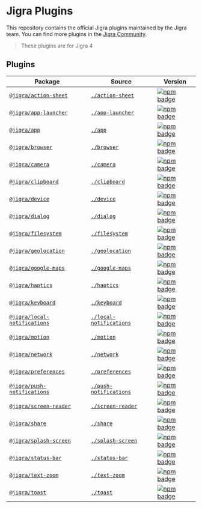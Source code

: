 # Jigra Plugins

This repository contains the official Jigra plugins maintained by the Jigra team. You can find more plugins in the [Jigra Community](https://github.com/jigra-community/).

> These plugins are for Jigra 4

## Plugins

| Package | Source | Version |
| --- | --- | --- |
| [`@jigra/action-sheet`](https://jigrajs.web.app/docs/apis/action-sheet) | [`./action-sheet`](./action-sheet) | [![npm badge](https://img.shields.io/npm/v/@jigra/action-sheet?style=flat-square)](https://www.npmjs.com/package/@jigra/action-sheet)
| [`@jigra/app-launcher`](https://jigrajs.web.app/docs/apis/app-launcher) | [`./app-launcher`](./app-launcher) | [![npm badge](https://img.shields.io/npm/v/@jigra/app-launcher?style=flat-square)](https://www.npmjs.com/package/@jigra/app-launcher)
| [`@jigra/app`](https://jigrajs.web.app/docs/apis/app) | [`./app`](./app) | [![npm badge](https://img.shields.io/npm/v/@jigra/app?style=flat-square)](https://www.npmjs.com/package/@jigra/app)
| [`@jigra/browser`](https://jigrajs.web.app/docs/apis/browser) | [`./browser`](./browser) | [![npm badge](https://img.shields.io/npm/v/@jigra/browser?style=flat-square)](https://www.npmjs.com/package/@jigra/browser)
| [`@jigra/camera`](https://jigrajs.web.app/docs/apis/camera) | [`./camera`](./camera) | [![npm badge](https://img.shields.io/npm/v/@jigra/camera?style=flat-square)](https://www.npmjs.com/package/@jigra/camera)
| [`@jigra/clipboard`](https://jigrajs.web.app/docs/apis/clipboard) | [`./clipboard`](./clipboard) | [![npm badge](https://img.shields.io/npm/v/@jigra/clipboard?style=flat-square)](https://www.npmjs.com/package/@jigra/clipboard)
| [`@jigra/device`](https://jigrajs.web.app/docs/apis/device) | [`./device`](./device) | [![npm badge](https://img.shields.io/npm/v/@jigra/device?style=flat-square)](https://www.npmjs.com/package/@jigra/device)
| [`@jigra/dialog`](https://jigrajs.web.app/docs/apis/dialog) | [`./dialog`](./dialog) | [![npm badge](https://img.shields.io/npm/v/@jigra/dialog?style=flat-square)](https://www.npmjs.com/package/@jigra/dialog)
| [`@jigra/filesystem`](https://jigrajs.web.app/docs/apis/filesystem) | [`./filesystem`](./filesystem) | [![npm badge](https://img.shields.io/npm/v/@jigra/filesystem?style=flat-square)](https://www.npmjs.com/package/@jigra/filesystem)
| [`@jigra/geolocation`](https://jigrajs.web.app/docs/apis/geolocation) | [`./geolocation`](./geolocation) | [![npm badge](https://img.shields.io/npm/v/@jigra/geolocation?style=flat-square)](https://www.npmjs.com/package/@jigra/geolocation)
| [`@jigra/google-maps`](https://jigrajs.web.app/docs/apis/google-maps) | [`./google-maps`](./google-maps) | [![npm badge](https://img.shields.io/npm/v/@jigra/google-maps?style=flat-square)](https://www.npmjs.com/package/@jigra/google-maps)
| [`@jigra/haptics`](https://jigrajs.web.app/docs/apis/haptics) | [`./haptics`](./haptics) | [![npm badge](https://img.shields.io/npm/v/@jigra/haptics?style=flat-square)](https://www.npmjs.com/package/@jigra/haptics)
| [`@jigra/keyboard`](https://jigrajs.web.app/docs/apis/keyboard) | [`./keyboard`](./keyboard) | [![npm badge](https://img.shields.io/npm/v/@jigra/keyboard?style=flat-square)](https://www.npmjs.com/package/@jigra/keyboard)
| [`@jigra/local-notifications`](https://jigrajs.web.app/docs/apis/local-notifications) | [`./local-notifications`](./local-notifications) | [![npm badge](https://img.shields.io/npm/v/@jigra/local-notifications?style=flat-square)](https://www.npmjs.com/package/@jigra/local-notifications)
| [`@jigra/motion`](https://jigrajs.web.app/docs/apis/motion) | [`./motion`](./motion) | [![npm badge](https://img.shields.io/npm/v/@jigra/motion?style=flat-square)](https://www.npmjs.com/package/@jigra/motion)
| [`@jigra/network`](https://jigrajs.web.app/docs/apis/network) | [`./network`](./network) | [![npm badge](https://img.shields.io/npm/v/@jigra/network?style=flat-square)](https://www.npmjs.com/package/@jigra/network)
| [`@jigra/preferences`](https://jigrajs.web.app/docs/apis/preferences) | [`./preferences`](./preferences) | [![npm badge](https://img.shields.io/npm/v/@jigra/preferences?style=flat-square)](https://www.npmjs.com/package/@jigra/preferences)
| [`@jigra/push-notifications`](https://jigrajs.web.app/docs/apis/push-notifications) | [`./push-notifications`](./push-notifications) | [![npm badge](https://img.shields.io/npm/v/@jigra/push-notifications?style=flat-square)](https://www.npmjs.com/package/@jigra/push-notifications)
| [`@jigra/screen-reader`](https://jigrajs.web.app/docs/apis/screen-reader) | [`./screen-reader`](./screen-reader) | [![npm badge](https://img.shields.io/npm/v/@jigra/screen-reader?style=flat-square)](https://www.npmjs.com/package/@jigra/screen-reader)
| [`@jigra/share`](https://jigrajs.web.app/docs/apis/share) | [`./share`](./share) | [![npm badge](https://img.shields.io/npm/v/@jigra/share?style=flat-square)](https://www.npmjs.com/package/@jigra/share)
| [`@jigra/splash-screen`](https://jigrajs.web.app/docs/apis/splash-screen) | [`./splash-screen`](./splash-screen) | [![npm badge](https://img.shields.io/npm/v/@jigra/splash-screen?style=flat-square)](https://www.npmjs.com/package/@jigra/splash-screen)
| [`@jigra/status-bar`](https://jigrajs.web.app/docs/apis/status-bar) | [`./status-bar`](./status-bar) | [![npm badge](https://img.shields.io/npm/v/@jigra/status-bar?style=flat-square)](https://www.npmjs.com/package/@jigra/status-bar)
| [`@jigra/text-zoom`](https://jigrajs.web.app/docs/apis/text-zoom) | [`./text-zoom`](./text-zoom) | [![npm badge](https://img.shields.io/npm/v/@jigra/text-zoom?style=flat-square)](https://www.npmjs.com/package/@jigra/text-zoom)
| [`@jigra/toast`](https://jigrajs.web.app/docs/apis/toast) | [`./toast`](./toast) | [![npm badge](https://img.shields.io/npm/v/@jigra/toast?style=flat-square)](https://www.npmjs.com/package/@jigra/toast)
